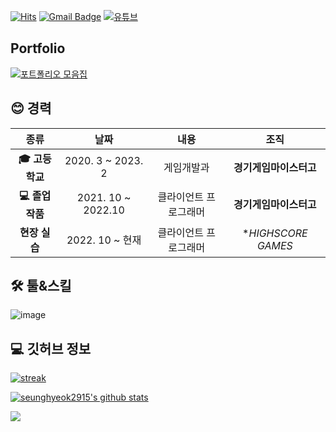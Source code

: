 [![Hits](https://hits.seeyoufarm.com/api/count/incr/badge.svg?url=https%3A%2F%2Fgithub.com%2Fseunghyeok2915)](https://github.com/seunghyeok2915)
[![Gmail Badge](https://img.shields.io/badge/-Gmail-d14836?style=flat-square&logo=Gmail&logoColor=white&link=mailto:seunghyeok.dev@gmail.com)](mailto:seunghyeok.dev@gmail.com)
[![유튜브](https://img.shields.io/badge/Youtube-red?logo=youtube)](https://www.youtube.com/channel/UCsEzm65mFUbIfGwFTk1nHDA)

## Portfolio
[![포트폴리오 모음집](https://img.shields.io/badge/Portfolios-black?style=for-the-badge&logo=unity)](https://www.notion.so/eaac775102474be084541cae83551fbe)



<h2 align="left">😊 경력</h2>

| **종류** | **날짜** | **내용** | **조직** |
|:--------:|:--------:|:--------:|:--------:|
| **:mortar_board: 고등학교** | 2020. 3 ~ 2023. 2 | 게임개발과 | **경기게임마이스터고** |
| **💻 졸업 작품** | 2021. 10 ~ 2022.10 | 클라이언트 프로그래머 | **경기게임마이스터고** |
| **현장 실습** | 2022. 10 ~ 현재 | 클라이언트 프로그래머 | **HIGHSCORE GAMES* |

<h2 align="left">🛠️ 툴&스킬</h2>

![image](https://user-images.githubusercontent.com/64355834/170931145-338ca58c-0b64-4376-9d95-585439add67d.png)

<h2 align="left">💻 깃허브 정보</h2>

[![streak](https://github-readme-streak-stats.herokuapp.com/?user=seunghyeok2915&theme=calm)](https://github.com/seunghyeok2915)

[![seunghyeok2915's github stats](https://github-readme-stats.vercel.app/api?username=seunghyeok2915&show_icons=true&theme=dracula)](https://github.com/seunghyeok2915)

<a href="https://opgc.me/#/users/seunghyeok2915" target="_blank"><img src="https://api.opgc.me/githubs/users/seunghyeok2915/tag/?theme=basic" /></a>

